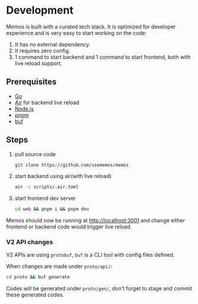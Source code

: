 # Development

Memos is built with a curated tech stack. It is optimized for developer experience and is very easy to start working on the code:

1. It has no external dependency.
2. It requires zero config.
3. 1 command to start backend and 1 command to start frontend, both with live reload support.

## Prerequisites

- [Go](https://golang.org/doc/install)
- [Air](https://github.com/cosmtrek/air#installation) for backend live reload
- [Node.js](https://nodejs.org/)
- [pnpm](https://pnpm.io/installation)
- [buf](https://github.com/bufbuild)

## Steps

1. pull source code

   ```bash
   git clone https://github.com/usememos/memos
   ```

2. start backend using air(with live reload)

   ```bash
   air -c scripts/.air.toml
   ```

3. start frontend dev server

   ```bash
   cd web && pnpm i && pnpm dev
   ```

Memos should now be running at [http://localhost:3001](http://localhost:3001) and change either frontend or backend code would trigger live reload.

### V2 API changes

V2 APIs are using `protobuf`, `buf` is a CLI tool with config files defined.

When changes are made under `proto/api/`:

```bash
cd proto && buf generate
```

Codes will be generated under `proto/gen/`, don't forget to stage and commit these generated codes.
